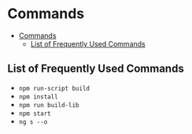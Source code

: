 # Commands

- [Commands](#commands)
  - [List of Frequently Used Commands](#list-of-frequently-used-commands)

## List of Frequently Used Commands

- `npm run-script build `
- `npm install `
- `npm run build-lib `
- `npm start `
- `ng s --o`
